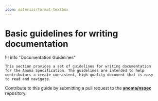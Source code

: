 ```yaml
---
icon: material/format-textbox
---
```


# Basic guidelines for writing documentation

!!! info "Documentation Guidelines"

    This section provides a set of guidelines for writing documentation for the Anoma Specification. The guidelines are intended to help contributors a create consistent, high-quality document that is easy to read and navigate.

Contribute to this guide by submitting a pull request to the **[anoma/nspec](http://github.com/anoma/nspec)** repository.
